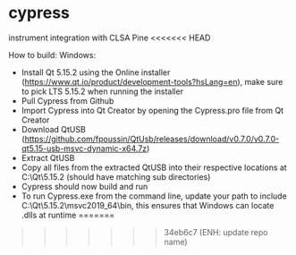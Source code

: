 # cypress
instrument integration with CLSA Pine
<<<<<<< HEAD

How to build: 
Windows:
  - Install Qt 5.15.2 using the Online installer (https://www.qt.io/product/development-tools?hsLang=en), make sure to pick LTS 5.15.2 when running the installer 
  - Pull Cypress from Github 
  - Import Cypress into Qt Creator by opening the Cypress.pro file from Qt Creator
  - Download QtUSB (https://github.com/fpoussin/QtUsb/releases/download/v0.7.0/v0.7.0-qt5.15-usb-msvc-dynamic-x64.7z)
  - Extract QtUSB
  - Copy all files from the extracted QtUSB into their respective locations at C:\Qt\5.15.2  (should have matching sub directories)
  - Cypress should now build and run 
  - To run Cypress.exe from the command line, update your path to include C:\Qt\5.15.2\msvc2019_64\bin, this ensures that Windows can locate .dlls at runtime 
=======
>>>>>>> 34eb6c7 (ENH: update repo name)
